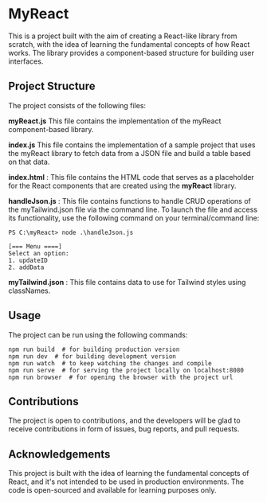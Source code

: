 # MyReact

This is a project built with the aim of creating a React-like library from scratch, with the idea of learning the fundamental concepts of how React works. The library provides a component-based structure for building user interfaces.

## Project Structure

The project consists of the following files:

**myReact.js** This file contains the implementation of the myReact component-based library.

**index.js** This file contains the implementation of a sample project that uses the myReact library to fetch data from a JSON file and build a table based on that data.

**index.html** : This file contains the HTML code that serves as a placeholder for the React components that are created using the **myReact** library.

**handleJson.js** : This file contains functions to handle CRUD operations of the myTailwind.json file via the command line. To launch the file and access its functionality, use the following command on your terminal/command line:
```
PS C:\myReact> node .\handleJson.js 

[=== Menu ====]
Select an option:
1. updateID
2. addData
``` 
**myTailwind.json** : This file contains data to use for Tailwind styles using classNames.

## Usage

The project can be run using the following commands:

```
npm run build  # for building production version
npm run dev  # for building development version
npm run watch  # to keep watching the changes and compile
npm run serve  # for serving the project locally on localhost:8080
npm run browser  # for opening the browser with the project url

``` 


## Contributions

The project is open to contributions, and the developers will be glad to receive contributions in form of issues, bug reports, and pull requests.

## Acknowledgements

This project is built with the idea of learning the fundamental concepts of React, and it's not intended to be used in production environments. The code is open-sourced and available for learning purposes only.
